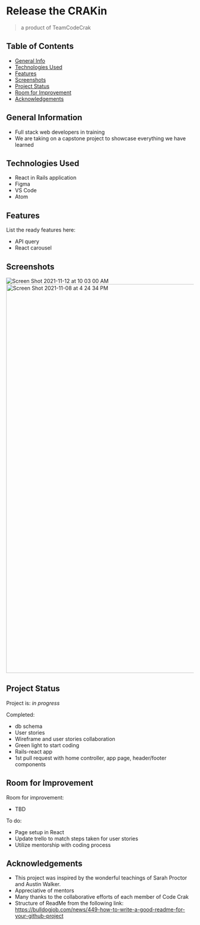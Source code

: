 # Release the CRAKin
> a product of TeamCodeCrak


## Table of Contents
* [General Info](#general-information)
* [Technologies Used](#technologies-used)
* [Features](#features)
* [Screenshots](#screenshots)
* [Project Status](#project-status)
* [Room for Improvement](#room-for-improvement)
* [Acknowledgements](#acknowledgements)


## General Information
- Full stack web developers in training
- We are taking on a capstone project to showcase everything we have learned
<!-- You don't have to answer all the questions - just the ones relevant to your project. -->


## Technologies Used
- React in Rails application
- Figma
- VS Code
- Atom


## Features
List the ready features here:
- API query
- React carousel


## Screenshots
![Screen Shot 2021-11-12 at 10 03 00 AM](https://user-images.githubusercontent.com/88990992/141697441-02bd2003-4497-4969-9cf2-ea6d16fa749b.png)
<img width="1042" alt="Screen Shot 2021-11-08 at 4 24 34 PM" src="https://user-images.githubusercontent.com/88990992/141697775-d6a0c2aa-55a7-46b8-be04-ecd6636da962.png">


<!-- If you have screenshots you'd like to share, include them here. -->


## Project Status
Project is: _in progress_

Completed:
- db schema
- User stories
- Wireframe and user stories collaboration
- Green light to start coding
- Rails-react app
- 1st pull request with home controller, app page, header/footer components


## Room for Improvement

Room for improvement:
- TBD

To do:
- Page setup in React
- Update trello to match steps taken for user stories
- Utilize mentorship with coding process


## Acknowledgements
- This project was inspired by the wonderful teachings of Sarah Proctor and Austin Walker.
- Appreciative of mentors
- Many thanks to the collaborative efforts of each member of Code Crak
- Structure of ReadMe from the following link: https://bulldogjob.com/news/449-how-to-write-a-good-readme-for-your-github-project

